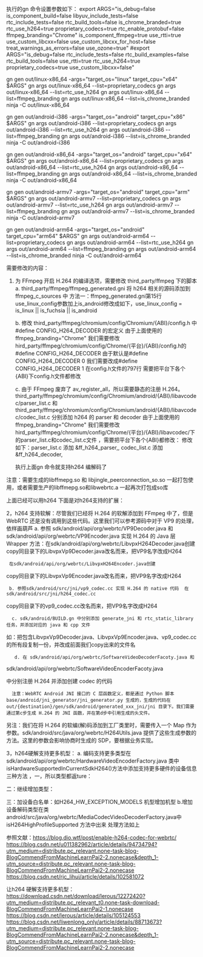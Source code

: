 执行的gn 命令设置参数如下：
export ARGS="is_debug=false is_component_build=false libyuv_include_tests=false rtc_include_tests=false rtc_build_tools=false is_chrome_branded=true rtc_use_h264=true proprietary_codecs=true rtc_enable_protobuf=false ffmpeg_branding=\"Chrome\" is_component_ffmpeg=true use_rtti=true use_custom_libcxx=false use_custom_libcxx_for_host=false treat_warnings_as_errors=false use_ozone=true"
#export ARGS="is_debug=false rtc_include_tests=false rtc_build_examples=false rtc_build_tools=false use_rtti=true rtc_use_h264=true proprietary_codecs=true use_custom_libcxx=false"

gn gen out/linux-x86_64 -args="target_os=\"linux\" target_cpu=\"x64\" $ARGS"
gn args out/linux-x86_64 --list=proprietary_codecs
gn args out/linux-x86_64 --list=rtc_use_h264
gn args out/linux-x86_64 --list=ffmpeg_branding
gn args out/linux-x86_64 --list=is_chrome_branded
ninja -C out/linux-x86_64

gn gen out/android-i386 -args="target_os=\"android\" target_cpu=\"x86\" $ARGS"
gn args out/android-i386 --list=proprietary_codecs
gn args out/android-i386 --list=rtc_use_h264
gn args out/android-i386 --list=ffmpeg_branding
gn args out/android-i386 --list=is_chrome_branded
ninja -C out/android-i386

gn gen out/android-x86_64 -args="target_os=\"android\" target_cpu=\"x64\" $ARGS"
gn args out/android-x86_64 --list=proprietary_codecs
gn args out/android-x86_64 --list=rtc_use_h264
gn args out/android-x86_64 --list=ffmpeg_branding
gn args out/android-x86_64 --list=is_chrome_branded
ninja -C out/android-x86_64

gn gen out/android-armv7 -args="target_os=\"android\" target_cpu=\"arm\" $ARGS"
gn args out/android-armv7 --list=proprietary_codecs
gn args out/android-armv7 --list=rtc_use_h264
gn args out/android-armv7 --list=ffmpeg_branding
gn args out/android-armv7 --list=is_chrome_branded
ninja -C out/android-armv7

gn gen out/android-arm64 -args="target_os=\"android\" target_cpu=\"arm64\" $ARGS"
gn args out/android-arm64 --list=proprietary_codecs
gn args out/android-arm64 --list=rtc_use_h264
gn args out/android-arm64 --list=ffmpeg_branding
gn args out/android-arm64 --list=is_chrome_branded
ninja -C out/android-arm64

需要修改的内容：
1. 为 FFmpeg 开启 H.264 的编译选项，需要修改 third_party/ffmpeg 下的脚本
    a. third_party/ffmpeg/ffmpeg_generated.gni 将 h264 相关的源码添加到 ffmpeg_c_sources 中
        方法一：ffmpeg_generated.gni第15行 use_linux_config参数加上is_android修改成如下，use_linux_config = is_linux || is_fuchsia || is_android

    b. 修改 third_party/ffmpeg/chromium/config/Chromium/{ABI}/config.h 中 #define CONFIG_H264_DECODER 的宏定义
        由于上面使用的 ffmpeg_branding=\"Chrome\" 我们需要修改hird_party/ffmpeg/chromium/config/Chrome/{平台}/{ABI}/config.h的#define CONFIG_H264_DECODER  由于默认是#define CONFIG_H264_DECODER 0 我们需要改成#define CONFIG_H264_DECODER 1 在config.h文件的797行 需要把平台下各个{ABI}下config.h文件都修改

    c. 由于 FFmpeg 废弃了 av_register_all，所以需要静态的注册 H.264。third_party/ffmpeg/chromium/config/Chromium/android/{ABI}/libavcodec/parser_list.c 和 third_party/ffmpeg/chromium/config/Chromium/android/{ABI}/libavcodec/codec_list.c 分别添加 h264 的 parser 和 decoder
         由于上面使用的 ffmpeg_branding=\"Chrome\" 我们需要修改hird_party/ffmpeg/chromium/config/Chrome/{平台}/{ABI}/libavcodec/下的parser_list.c和codec_list.c文件 ，需要把平台下各个{ABI}都修改：
        修改如下：parser_list.c 添加 &ff_h264_parser,,   codec_list.c 添加 &ff_h264_decoder,
        



    执行上面gn 命令就支持h264 编解码了  

注意：需要生成的libffmepg.so 和 libjingle_peerconnection_so.so 一起打包使用，或者需要生产的libffmepg.so和libwebrtc.a 一起再次打包成so库

上面已经可以用h264 下面是对h264支持的扩展：

2，h264 支持软解：尽管我们已经将 H.264 的软解添加到 FFmpeg 中了，但是 WebRTC 还是没有调用到这些代码。这里我们可以参考源码中对于 VP9 的处理，依样画葫芦
      a. 参照 sdk/android/api/org/webrtc/VP9Decoder.java 和 sdk/android/api/org/webrtc/VP9Encoder.java 实现 H.264 的 Java 层 Wrapper  方法：在sdk/android/api/org/webrtc/LibvpxH264Decoder.java创建
copy同目录下的LibvpxVp9Decoder.java改名而来，把VP9名字改成H264

     在sdk/android/api/org/webrtc/LibvpxH264Encoder.java创建
copy同目录下的LibvpxVp9Encoder.java改名而来，把VP9名字改成H264


     b. 参照sdk/android/src/jni/vp9_codec.cc 实现 H.264 的 native 代码  在sdk/android/src/jni/h264_codec.cc
copy同目录下的vp9_codec.cc改名而来，把VP9名字改成H264



      c. sdk/android/BUILD.gn 中分别添加 generate_jni 和 rtc_static_library 任务，并添加对应的 java 和 cpp 文件
如：把包含LibvpxVp9Decoder.java、LibvpxVp9Encoder.java、vp9_codec.cc的所有段复制一份，并改成前面我们copy出来的文件名
 










       d. 在 sdk/android/api/org/webrtc/SoftwareVideoDecoderFacoty.java 和 

sdk/android/api/org/webrtc/SoftwareVideoEncoderFacoty.java 

中分别注册 H.264 并添加创建 codec 的代码
      
      注意：WebRTC Android JNI 接口的 C 层函数定义，都是通过 Python 脚本 base/android/jni_generator/jni_generator.py 生成的，生成的代码在 out/{destination}/gen/sdk/android/generated_xxx_jni/jni 目录下。我们需要通过第c步生成 H.264 的 JNI 函数，并在第d步中引用生成的头文件。
另注：我们在将 H.264 的软编(解)码添加到工厂类里时，需要传入一个 Map 作为参数。sdk/android/src/java/org/webrtc/H264Utils.java 提供了这些生成参数的方法。这里的参数会影响协商时生成的 SDP，要根据业务实现。

3，h264硬解支持更多机型：
      a. 编码支持更多类型在sdk/android/api/org/webrtc/HardwareVideoEncoderFactory.java 类中isHardwareSupportedInCurrentSdkH264()方法中添加支持更多硬件的设备信息 三种方法 ，一，所以类型都返ture：

二：继续增加类型：

三：加设备白名单：如H264_HW_EXCEPTION_MODELS     机型增加机型
        b.增加设备解码类型在类 android/src/java/org/webrtc/MediaCodecVideoDecoderFactory.java中isH264HighProfileSupported 方法中出来 处理方法如上


参照文献：https://blog.dio.wtf/post/enable-h264-codec-for-webrtc/
https://blog.csdn.net/u011382962/article/details/94734794?utm_medium=distribute.pc_relevant.none-task-blog-BlogCommendFromMachineLearnPai2-2.nonecase&depth_1-utm_source=distribute.pc_relevant.none-task-blog-BlogCommendFromMachineLearnPai2-2.nonecase
https://blog.csdn.net/rjc_lihui/article/details/102581072

让h264 硬解支持更多机型：
https://download.csdn.net/download/lerous/12272420?utm_medium=distribute.pc_relevant_t0.none-task-download-BlogCommendFromMachineLearnPai2-1.nonecase
https://blog.csdn.net/lerous/article/details/105124553
https://blog.csdn.net/liwenlong_only/article/details/88713673?utm_medium=distribute.pc_relevant.none-task-blog-BlogCommendFromMachineLearnPai2-2.nonecase&depth_1-utm_source=distribute.pc_relevant.none-task-blog-BlogCommendFromMachineLearnPai2-2.nonecase